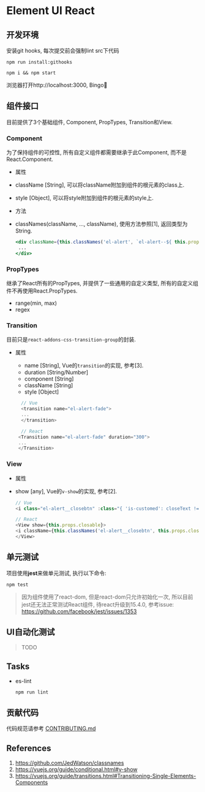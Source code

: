 # Element UI React

## 开发环境

安装git hooks, 每次提交前会强制lint src下代码

```shell
npm run install:githooks
```

```shell
npm i && npm start
```

浏览器打开http://localhost:3000, Bingo🍺

## 组件接口

目前提供了3个基础组件, Component, PropTypes, Transition和View.

### Component

为了保持组件的可控性, 所有自定义组件都需要继承于此Component, 而不是React.Component.

* 属性
 * className [String], 可以将className附加到组件的根元素的class上.
 * style [Object], 可以将style附加到组件的根元素的style上.

* 方法
 * classNames(className, ..., className), 使用方法参照[1], 返回类型为String.

    ```jsx
    <div className={this.classNames('el-alert', `el-alert--${ this.props.type }`)}>
     ...
    </div>
    ```

### PropTypes

继承了React所有的PropTypes, 并提供了一些通用的自定义类型, 所有的自定义组件不再使用React.PropTypes.

* range(min, max)
* regex

### Transition

目前只是`react-addons-css-transition-group`的封装.

* 属性
  * name [String], Vue的`transition`的实现, 参考[3].
  * duration [String/Number]
  * component [String]
  * className [String]
  * style [Object]

  ```js
    // Vue
    <transition name="el-alert-fade">
    ...
    </transition>

    // React
   <Transition name="el-alert-fade" duration="300">
   ...
   </Transition>
  ```

### View

* 属性
 * show [any], Vue的`v-show`的实现, 参考[2].

     ```js
     // Vue
     <i class="el-alert__closebtn" :class="{ 'is-customed': closeText !== '', 'el-icon-close': closeText === '' }" v-show="closable" @click="close()">{{closeText}}</i>

     // React
     <View show={this.props.closable}>
     <i className={this.classNames('el-alert__closebtn', this.props.closeText ? 'is-customed' : 'el-icon-close')} onClick={this.close.bind(this)}>{this.props.closeText}</i>
     </View>
     ```

## 单元测试

项目使用**jest**来做单元测试, 执行以下命令:

```shell
npm test
```

> 因为组件使用了react-dom, 但是react-dom只允许初始化一次, 所以目前jest还无法正常测试React组件, 待react升级到15.4.0, 参考issue: https://github.com/facebook/jest/issues/1353

## UI自动化测试

> TODO

## Tasks

* es-lint

    ```shell
    npm run lint
    ```

## 贡献代码

代码规范请参考 [CONTRIBUTING.md](https://github.com/eleme/element-react/blob/master/CONTRIBUTING.md)

## References
1. https://github.com/JedWatson/classnames
2. https://vuejs.org/guide/conditional.html#v-show
3. https://vuejs.org/guide/transitions.html#Transitioning-Single-Elements-Components
